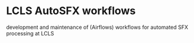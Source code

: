 # LCLS AutoSFX workflows
development and maintenance of (Airflows) workflows for automated SFX processing at LCLS
